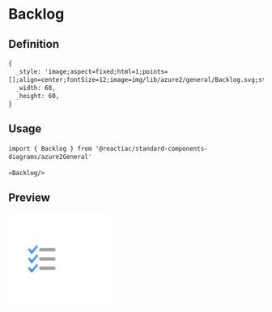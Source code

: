 # Backlog

## Definition

```
{
  _style: 'image;aspect=fixed;html=1;points=[];align=center;fontSize=12;image=img/lib/azure2/general/Backlog.svg;strokeColor=none;',
  _width: 68,
  _height: 60,
}
```

## Usage

```
import { Backlog } from '@reactiac/standard-components-diagrams/azure2General'

<Backlog/>
```

## Preview

<img src="./backlog.png" width="200"/>
